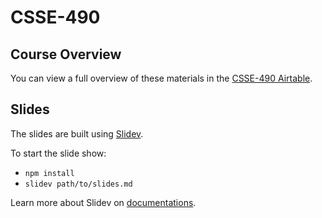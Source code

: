 # CSSE-490

## Course Overview

You can view a full overview of these materials in the [CSSE-490 Airtable](https://airtable.com/shrV9QUIwGqEppYdJ).



## Slides

The slides are built using [Slidev](https://github.com/slidevjs/slidev).

To start the slide show:

- `npm install`
- `slidev path/to/slides.md`

Learn more about Slidev on [documentations](https://sli.dev/).
